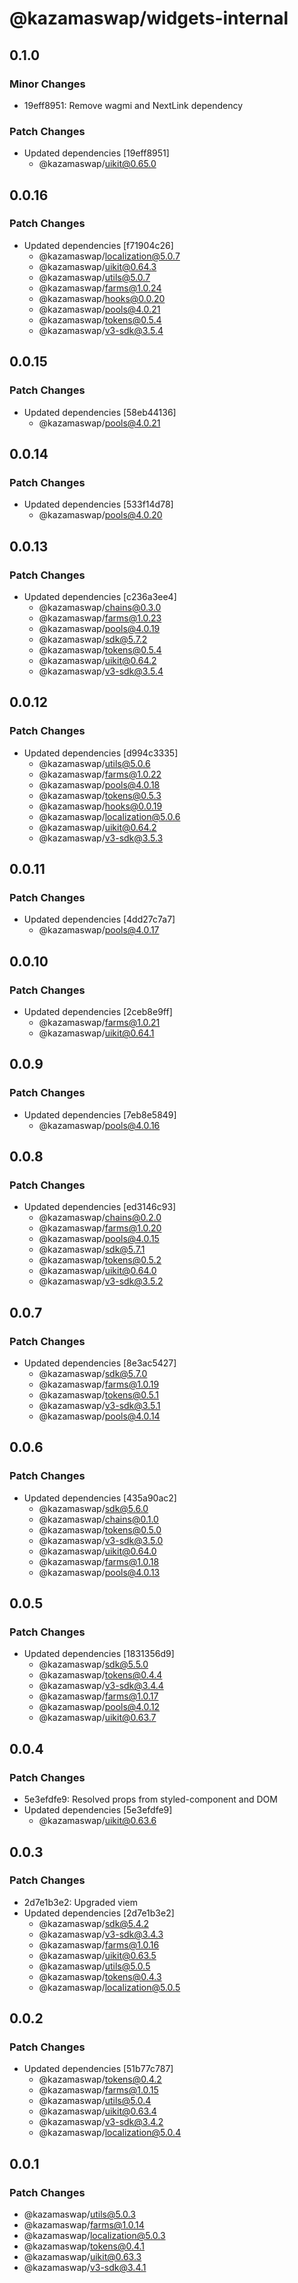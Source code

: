 # @kazamaswap/widgets-internal

## 0.1.0

### Minor Changes

- 19eff8951: Remove wagmi and NextLink dependency

### Patch Changes

- Updated dependencies [19eff8951]
  - @kazamaswap/uikit@0.65.0

## 0.0.16

### Patch Changes

- Updated dependencies [f71904c26]
  - @kazamaswap/localization@5.0.7
  - @kazamaswap/uikit@0.64.3
  - @kazamaswap/utils@5.0.7
  - @kazamaswap/farms@1.0.24
  - @kazamaswap/hooks@0.0.20
  - @kazamaswap/pools@4.0.21
  - @kazamaswap/tokens@0.5.4
  - @kazamaswap/v3-sdk@3.5.4

## 0.0.15

### Patch Changes

- Updated dependencies [58eb44136]
  - @kazamaswap/pools@4.0.21

## 0.0.14

### Patch Changes

- Updated dependencies [533f14d78]
  - @kazamaswap/pools@4.0.20

## 0.0.13

### Patch Changes

- Updated dependencies [c236a3ee4]
  - @kazamaswap/chains@0.3.0
  - @kazamaswap/farms@1.0.23
  - @kazamaswap/pools@4.0.19
  - @kazamaswap/sdk@5.7.2
  - @kazamaswap/tokens@0.5.4
  - @kazamaswap/uikit@0.64.2
  - @kazamaswap/v3-sdk@3.5.4

## 0.0.12

### Patch Changes

- Updated dependencies [d994c3335]
  - @kazamaswap/utils@5.0.6
  - @kazamaswap/farms@1.0.22
  - @kazamaswap/pools@4.0.18
  - @kazamaswap/tokens@0.5.3
  - @kazamaswap/hooks@0.0.19
  - @kazamaswap/localization@5.0.6
  - @kazamaswap/uikit@0.64.2
  - @kazamaswap/v3-sdk@3.5.3

## 0.0.11

### Patch Changes

- Updated dependencies [4dd27c7a7]
  - @kazamaswap/pools@4.0.17

## 0.0.10

### Patch Changes

- Updated dependencies [2ceb8e9ff]
  - @kazamaswap/farms@1.0.21
  - @kazamaswap/uikit@0.64.1

## 0.0.9

### Patch Changes

- Updated dependencies [7eb8e5849]
  - @kazamaswap/pools@4.0.16

## 0.0.8

### Patch Changes

- Updated dependencies [ed3146c93]
  - @kazamaswap/chains@0.2.0
  - @kazamaswap/farms@1.0.20
  - @kazamaswap/pools@4.0.15
  - @kazamaswap/sdk@5.7.1
  - @kazamaswap/tokens@0.5.2
  - @kazamaswap/uikit@0.64.0
  - @kazamaswap/v3-sdk@3.5.2

## 0.0.7

### Patch Changes

- Updated dependencies [8e3ac5427]
  - @kazamaswap/sdk@5.7.0
  - @kazamaswap/farms@1.0.19
  - @kazamaswap/tokens@0.5.1
  - @kazamaswap/v3-sdk@3.5.1
  - @kazamaswap/pools@4.0.14

## 0.0.6

### Patch Changes

- Updated dependencies [435a90ac2]
  - @kazamaswap/sdk@5.6.0
  - @kazamaswap/chains@0.1.0
  - @kazamaswap/tokens@0.5.0
  - @kazamaswap/v3-sdk@3.5.0
  - @kazamaswap/uikit@0.64.0
  - @kazamaswap/farms@1.0.18
  - @kazamaswap/pools@4.0.13

## 0.0.5

### Patch Changes

- Updated dependencies [1831356d9]
  - @kazamaswap/sdk@5.5.0
  - @kazamaswap/tokens@0.4.4
  - @kazamaswap/v3-sdk@3.4.4
  - @kazamaswap/farms@1.0.17
  - @kazamaswap/pools@4.0.12
  - @kazamaswap/uikit@0.63.7

## 0.0.4

### Patch Changes

- 5e3efdfe9: Resolved props from styled-component and DOM
- Updated dependencies [5e3efdfe9]
  - @kazamaswap/uikit@0.63.6

## 0.0.3

### Patch Changes

- 2d7e1b3e2: Upgraded viem
- Updated dependencies [2d7e1b3e2]
  - @kazamaswap/sdk@5.4.2
  - @kazamaswap/v3-sdk@3.4.3
  - @kazamaswap/farms@1.0.16
  - @kazamaswap/uikit@0.63.5
  - @kazamaswap/utils@5.0.5
  - @kazamaswap/tokens@0.4.3
  - @kazamaswap/localization@5.0.5

## 0.0.2

### Patch Changes

- Updated dependencies [51b77c787]
  - @kazamaswap/tokens@0.4.2
  - @kazamaswap/farms@1.0.15
  - @kazamaswap/utils@5.0.4
  - @kazamaswap/uikit@0.63.4
  - @kazamaswap/v3-sdk@3.4.2
  - @kazamaswap/localization@5.0.4

## 0.0.1

### Patch Changes

- @kazamaswap/utils@5.0.3
- @kazamaswap/farms@1.0.14
- @kazamaswap/localization@5.0.3
- @kazamaswap/tokens@0.4.1
- @kazamaswap/uikit@0.63.3
- @kazamaswap/v3-sdk@3.4.1
